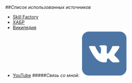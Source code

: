 ##_Список использованных источников_
- [Skill Factory](https://skillfactory.ru/?utm_source=yandex&utm_medium=cpc&utm_campaign=none_sf_all_yandex_cpc_sf-index_brand-poisk_none_reg_sf&utm_content=none&utm_term=63656573|skillfactory|38714656022|38714656022|||premium|1|search|none|Оренбург|desktop|13005488383|4907517465&etext=2202.F9SyVCBrD0I-UiW03RpPcN55jNJOhznPmQbzBctRRPhhaXZ2eW1hb2p2Ymd4aGR6.fe45fa3f3e54b90eda557edca9ba3d90e9689fd1&_openstat=ZGlyZWN0LnlhbmRleC5ydTs2MzY1NjU3MzsxMzAwNTQ4ODM4Mzt5YW5kZXgucnU6cHJlbWl1bQ&yclid=6812469935272154255)
- [ХАБР](https://habr.com)
- [Википедия](https://ru.wikipedia.org/wiki/Заглавная_страница)
- [YouTube](https://www.youtube.com)
#####_Связь со мной:_
[![](/pngegg%20(1)%20(1).png)](https://vk.com/ericmg)